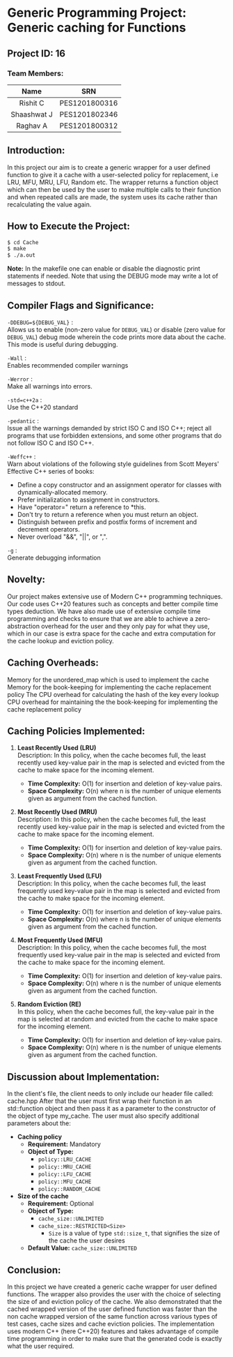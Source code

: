 # Generic Programming Project: Generic caching for Functions 
## Project ID: 16
### Team Members:
| Name | SRN |
|:-:|:-:|
| Rishit C | PES1201800316 |
| Shaashwat J | PES1201802346 |
| Raghav A | PES1201800312 |


## Introduction:

In this project our aim is to create a generic wrapper for a user defined function to give it a cache with a user-selected policy for replacement, i.e LRU, MFU, MRU, LFU, Random etc.
The wrapper returns a function object which can then be used by the user to make multiple calls to their function and when repeated calls are made, the system uses its cache rather than recalculating the value again.

## How to Execute the Project:

```bash
$ cd Cache
$ make
$ ./a.out
```
**Note:** In the makefile one can enable or disable the diagnostic print statements if needed. Note that using the DEBUG mode may write a lot of messages to stdout.

## Compiler Flags and Significance:

`-DDEBUG=${DEBUG_VAL}`  :  
Allows us to enable (non-zero value for `DEBUG_VAL`) or disable (zero value for `DEBUG_VAL`)  debug mode wherein the code prints more data about the cache. This mode is useful during debugging.

`-Wall`  :  
Enables recommended compiler warnings

`-Werror`  :  
Make all warnings into errors.

`-std=c++2a`  :  
Use the C++20 standard

`-pedantic`  :  
 Issue all the warnings demanded by strict ISO C and ISO C++; reject all programs that use forbidden extensions, and some other programs that do not follow ISO C and ISO C++.

`-Weffc++`  :  
 Warn about violations of the following style guidelines from Scott Meyers' Effective C++ series of books:
*   Define a copy constructor and an assignment operator for
    classes with dynamically-allocated memory.
*   Prefer initialization to assignment in constructors.
*   Have "operator=" return a reference to *this.
*   Don't try to return a reference when you must return an
    object.
*   Distinguish between prefix and postfix forms of increment
    and decrement operators.
*   Never overload "&&", "||", or ",".

`-g`  :  
Generate debugging information


## Novelty:

Our project makes extensive use of Modern C++ programming techniques. Our code uses C++20 features such as concepts and better compile time types deduction. We have also made use of extensive compile time programming and checks to ensure that we are able to achieve a zero-abstraction overhead for the user and they only pay for what they use, which in our case is extra space for the cache and extra computation for the cache lookup and eviction policy.

## Caching Overheads:

Memory for the unordered_map which is used to implement the cache
Memory for the book-keeping for implementing the cache replacement policy
The
CPU overhead for calculating the hash of the key every lookup
CPU overhead for maintaining the the book-keeping for implementing the cache replacement policy

## Caching Policies Implemented:

1. **Least Recently Used (LRU)**  
Description: In this policy, when the cache becomes full, the least recently used key-value pair in the map is selected and evicted from the cache to make space for the incoming element.
    * **Time Complexity:** O(1) for insertion and deletion of key-value pairs.
    * **Space Complexity:** O(n) where n is the number of unique elements given as argument from the cached function.

2. **Most Recently Used (MRU)**  
Description: In this policy, when the cache becomes full, the least recently used key-value pair in the map is selected and evicted from the cache to make space for the incoming element.
    * **Time Complexity:** O(1) for insertion and deletion of key-value pairs.
    * **Space Complexity:** O(n) where n is the number of unique elements given as argument from the cached function.

3. **Least Frequently Used (LFU)**  
Description: In this policy, when the cache becomes full, the least frequently used key-value pair in the map is selected and evicted from the cache to make space for the incoming element.
    * **Time Complexity:** O(1) for insertion and deletion of key-value pairs.
    * **Space Complexity:** O(n) where n is the number of unique elements given as argument from the cached function.

4. **Most Frequently Used (MFU)**  
Description: In this policy, when the cache becomes full, the most frequently used key-value pair in the map is selected and evicted from the cache to make space for the incoming element.
    * **Time Complexity:** O(1) for insertion and deletion of key-value pairs.
    * **Space Complexity:** O(n) where n is the number of unique elements given as argument from the cached function.

5. **Random Eviction (RE)**  
In this policy, when the cache becomes full, the key-value pair in the map is selected at random and evicted from the cache to make space for the incoming element.
    * **Time Complexity:** O(1) for insertion and deletion of key-value pairs.
    * **Space Complexity:** O(n) where n is the number of unique elements given as argument from the cached function.

## Discussion about Implementation:

In the client's file, the client needs to only include our header file called: cache.hpp
After that the user must first wrap their function in an std::function object and then pass it as a parameter to the constructor of the object of type my_cache. The user must also specify additional parameters about the:  
* **Caching policy**
  - **Requirement:** Mandatory
  - **Object of Type:** 
    - ```policy::LRU_CACHE```
    - ```policy::MRU_CACHE```
    - ```policy::LFU_CACHE```
    - ```policy::MFU_CACHE```
    - ```policy::RANDOM_CACHE```
* **Size of the cache**
    - **Requirement:** Optional
    - **Object of Type:**
      - ```cache_size::UNLIMITED```
      - ```cache_size::RESTRICTED<Size>```
        - ```Size``` is a value of type ```std::size_t```, that signifies the size of the cache the user desires
    - **Default Value:** ```cache_size::UNLIMITED```

## Conclusion:

In this project we have created a generic cache wrapper for user defined functions. The wrapper also provides the user with the choice of selecting the size of and eviction policy of the cache. We also demonstrated that the cached wrapped version of the user defined function was faster than the non cache wrapped version of the same function across various types of test cases, cache sizes and cache eviction policies. The implementation uses modern C++ (here C++20) features and takes advantage of compile time programming in order to make sure that the generated code is exactly what the user required.

